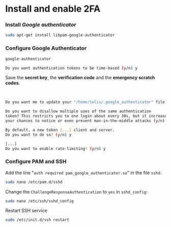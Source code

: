 # Install and enable 2FA

### Install *Google authenticator*
``` bash
sudo apt-get install libpam-google-authenticator
```

### Configure Google Authenticator
``` bash
google-authenticator

Do you want authentication tokens to be time-based (y/n) y
```

Save the **secret key**, the **verification code** and the **emergency scratch codes**.

<br>

``` bash
Do you want me to update your "/home/tolis/.google_authenticator" file? (y/n) y

Do you want to disallow multiple uses of the same authentication
token? This restricts you to one login about every 30s, but it increases
your chances to notice or even prevent man-in-the-middle attacks (y/n) y

By default, a new token [...] client and server.
Do you want to do so? (y/n) y

[...]
Do you want to enable rate-limiting? (y/n) y
```

### Configure PAM and SSH

Add the line "`auth required pam_google_authenticator.so`" in the file `sshd`:
``` bash
sudo nano /etc/pam.d/sshd
```

Change the `ChallengeResponseAuthentication` to `yes` in `sshd_config`:
``` bash
sudo nano /etc/ssh/sshd_config
```

Restart SSH service
``` bash
sudo /etc/init.d/ssh restart
```
<br>
